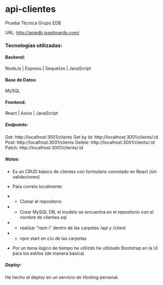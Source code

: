 # api-clientes
Prueba Técnica Grupo EDB

URL: http://apiedb.joselimardo.com/

### Tecnologías utilizadas:

#### Backend:

NodeJs | Express | Sequelize | JavaScript

#### Base de Datos:

MySQL

#### Frontend:

React | Axios | JavaScript

##### Endpoints:

Get: http://localhost:3001/clients
Get by Id: http://localhost:3001/clients/:id
Post: http://localhost:3001/clients
Delete: http://localhost:3001/clients/:id
Patch: http://localhost:3001/clients/:id

##### Notas:

- Es un CRUD básico de clientes con formulario conrolado en React (sin validaciones)

- Para correlo localmente:
- - Clonar el repositorio
- - Crear MySQL DB, el modelo se encuentra en el repositorio con el nombre de clientes.sql
- - realizar "npm i"  dentro de las carpetas /api y /client
- - npm start en c/u de las carpetas

- Por un tema lógico de tiempo he utilizdo he utilizado Bootstrap en la UI para los estilos (de manera básica)

##### Deploy:

He hecho el deploy en un servicio de Hosting personal.




